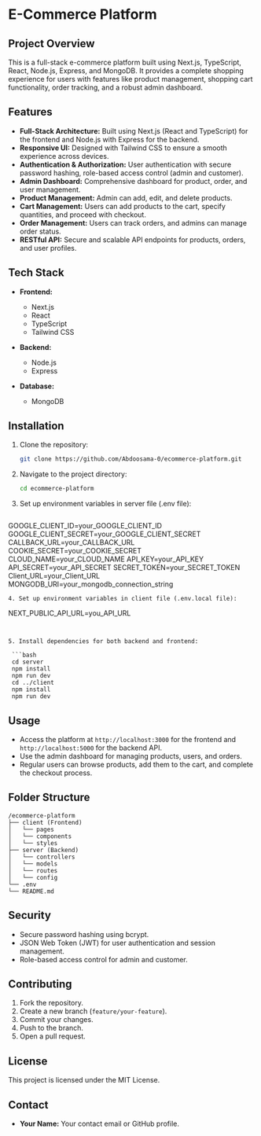 # E-Commerce Platform

## Project Overview

This is a full-stack e-commerce platform built using Next.js, TypeScript, React, Node.js, Express, and MongoDB. It provides a complete shopping experience for users with features like product management, shopping cart functionality, order tracking, and a robust admin dashboard.

## Features

* **Full-Stack Architecture:** Built using Next.js (React and TypeScript) for the frontend and Node.js with Express for the backend.
* **Responsive UI:** Designed with Tailwind CSS to ensure a smooth experience across devices.
* **Authentication & Authorization:** User authentication with secure password hashing, role-based access control (admin and customer).
* **Admin Dashboard:** Comprehensive dashboard for product, order, and user management.
* **Product Management:** Admin can add, edit, and delete products.
* **Cart Management:** Users can add products to the cart, specify quantities, and proceed with checkout.
* **Order Management:** Users can track orders, and admins can manage order status.
* **RESTful API:** Secure and scalable API endpoints for products, orders, and user profiles.

## Tech Stack

* **Frontend:**

  * Next.js
  * React
  * TypeScript
  * Tailwind CSS
* **Backend:**

  * Node.js
  * Express
* **Database:**

  * MongoDB

## Installation

1. Clone the repository:

   ```bash
   git clone https://github.com/Abdoosama-0/ecommerce-platform.git
   ```

2. Navigate to the project directory:

   ```bash
   cd ecommerce-platform
   ```

3. Set up environment variables in server file (.env file):

   ```
GOOGLE_CLIENT_ID=your_GOOGLE_CLIENT_ID
GOOGLE_CLIENT_SECRET=your_GOOGLE_CLIENT_SECRET
CALLBACK_URL=your_CALLBACK_URL
COOKIE_SECRET=your_COOKIE_SECRET
CLOUD_NAME=your_CLOUD_NAME
API_KEY=your_API_KEY
API_SECRET=your_API_SECRET
SECRET_TOKEN=your_SECRET_TOKEN
Client_URL=your_Client_URL
MONGODB_URI=your_mongodb_connection_string
 
  


   ```
4. Set up environment variables in client file (.env.local file):

  ```
NEXT_PUBLIC_API_URL=you_API_URL

  ```


5. Install dependencies for both backend and frontend:

   ```bash
   cd server
   npm install
   npm run dev
   cd ../client
   npm install
   npm run dev
   ```



## Usage

* Access the platform at `http://localhost:3000` for the frontend and `http://localhost:5000` for the backend API.
* Use the admin dashboard for managing products, users, and orders.
* Regular users can browse products, add them to the cart, and complete the checkout process.

## Folder Structure

```
/ecommerce-platform
├── client (Frontend)
│   └── pages
│   └── components
│   └── styles
├── server (Backend)
│   └── controllers
│   └── models
│   └── routes
│   └── config
└── .env
└── README.md
```

## Security

* Secure password hashing using bcrypt.
* JSON Web Token (JWT) for user authentication and session management.
* Role-based access control for admin and customer.

## Contributing

1. Fork the repository.
2. Create a new branch (`feature/your-feature`).
3. Commit your changes.
4. Push to the branch.
5. Open a pull request.

## License

This project is licensed under the MIT License.

## Contact

* **Your Name:** Your contact email or GitHub profile.
